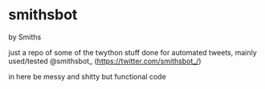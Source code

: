 # smithsbot
by Smiths

just a repo of some of the twython stuff done for automated tweets, mainly used/tested @smithsbot_ (https://twitter.com/smithsbot_/)

in here be messy and shitty but functional code
